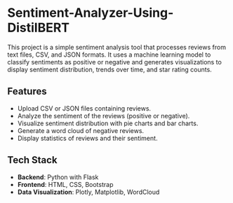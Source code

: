 # Sentiment-Analyzer-Using-DistilBERT
This project is a simple sentiment analysis tool that processes reviews from text files, CSV, and JSON formats. It uses a machine learning model to classify sentiments as positive or negative and generates visualizations to display sentiment distribution, trends over time, and star rating counts.

## Features
- Upload CSV or JSON files containing reviews.
- Analyze the sentiment of the reviews (positive or negative).
- Visualize sentiment distribution with pie charts and bar charts.
- Generate a word cloud of negative reviews.
- Display statistics of reviews and their sentiment.

## Tech Stack

- **Backend**: Python with Flask
- **Frontend**: HTML, CSS, Bootstrap
- **Data Visualization**: Plotly, Matplotlib, WordCloud

